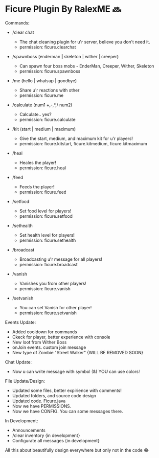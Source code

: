 # Ficure Plugin By RalexME 🔜

Commands:  
   - /clear chat
      - The chat cleaning plugin for u'r server, believe you don't need it.
      - permission: ficure.clearchat
         
   - /spawnboss (enderman | skeleton | wither | creeper)
      - Can spawn four boss mobs - EnderMan, Creeper, Wither, Skeleton
      - permission: ficure.spawnboss
        
   - /me (hello | whatsup | goodbye)
      - Share u'r reactions with other
      - permission: ficure.me
         
   - /calculate (num1 +,-,*,/ num2)
      - Calculate.. yes?
      - permission: ficure.calculate
     
   - /kit (start | medium | maximum)
      - Give the start, medium, and maximum kit for u'r players!
      - permission: ficure.kitstart, ficure.kitmedium, ficure.kitmaximum
        
   - /heal
      - Heales the player!
      - permission: ficure.heal
        
   - /feed
      - Feeds the player!
      - permission: ficure.feed
    
   - /setfood <playerName> <foodLevel>
      - Set food level for players!
      - permission: ficure.setfood
    
   - /sethealth <playerName> <healthLevel>
      - Set health level for players!
      - permission: ficure.sethealth
    
   - /broadcast <message>
      - Broadcasting u'r message for all players!
      - permission: ficure.broadcast
    
   - /vanish
      - Vanishes you from other players!
      - permission: ficure.vanish

   - /setvanish <playerName>
      - You can set Vanish for other player!
      - permission: ficure.setvanish

Events Update:

   - Added cooldown for commands
   - Ckeck for player, better experience with console
   - New loot from Wither Boss
   - onJoin events. custom join message
   - New type of Zombie "Street Walker" {WILL BE REMOVED SOON}

Chat Update:

   - Now u can write message with symbol (&) YOU can use colors!

File Update/Design:

   - Updated some files, better expirience with comments!
   - Updated folders, and source code design
   - Updated code. Ficure.java
   - Now we have PERMISSIONS.
   - Now we have CONFIG. You can some messages there.


In Development:
   - Announcements
   - /clear inventory {in development}
   - Configurate all messages {in development}

All this about beautifully design everywhere but only not in the code 😂
